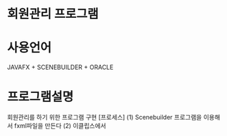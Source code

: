 # 회원관리 프로그램

# 사용언어
JAVAFX + SCENEBUILDER + ORACLE

# 프로그램설명
회원관리를 하기 위한 프로그램 구현
[프로세스]
(1) Scenebuilder 프로그램을 이용해서 fxml파일을 만든다
(2) 이클립스에서 
